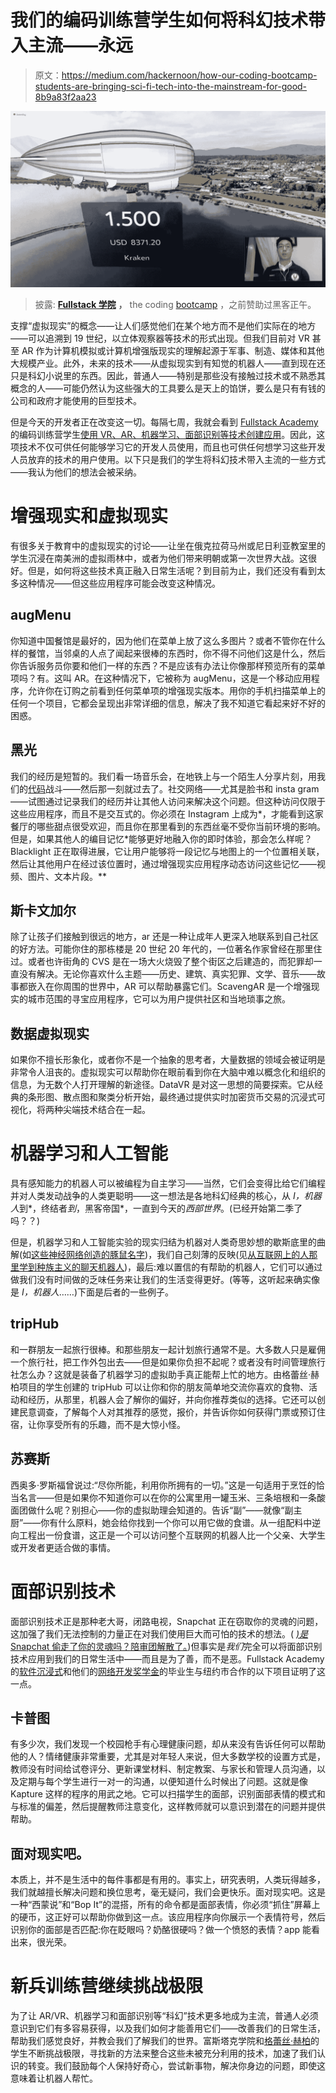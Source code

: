 # 我们的编码训练营学生如何将科幻技术带入主流——永远

> 原文：<https://medium.com/hackernoon/how-our-coding-bootcamp-students-are-bringing-sci-fi-tech-into-the-mainstream-for-good-8b9a83f2aa23>

![](img/97c471723ee660b7a988a213d6e04aff.png)

> 披露: [**Fullstack 学院**](http://goo.gl/nc4rm4) **，** the coding [bootcamp](https://hackernoon.com/tagged/bootcamp) ，之前赞助过黑客正午。

支撑“虚拟现实”的概念——让人们感觉他们在某个地方而不是他们实际在的地方——可以追溯到 19 世纪，以立体观察器等技术的形式出现。但我们目前对 VR 甚至 AR 作为计算机模拟或计算机增强版现实的理解起源于军事、制造、媒体和其他大规模产业。此外，未来的技术——从虚拟现实到有知觉的机器人——直到现在还只是科幻小说里的东西。因此，普通人——特别是那些没有接触过技术或不熟悉其概念的人——可能仍然认为这些强大的工具要么是天上的馅饼，要么是只有有钱的公司和政府才能使用的巨型技术。

但是今天的开发者正在改变这一切。每隔七周，我就会看到 [Fullstack Academy](https://hubs.ly/H0bWhRL0) 的编码训练营学生[使用 VR、AR、机器学习、面部识别等技术创建应用](https://hubs.ly/H0bWjD60)。因此，这项技术不仅可供任何能够学习它的开发人员使用，而且也可供任何想学习这些开发人员放弃的技术的用户使用。以下只是我们的学生将科幻技术带入主流的一些方式——我认为他们的想法会被采纳。

# 增强现实和虚拟现实

有很多关于教育中的虚拟现实的讨论——让坐在俄克拉荷马州或尼日利亚教室里的学生沉浸在南美洲的虚拟雨林中，或者为他们带来明朝或第一次世界大战。这很好。但是，如何将这些技术真正融入日常生活呢？到目前为止，我们还没有看到太多这种情况——但这些应用程序可能会改变这种情况。

## augMenu

你知道中国餐馆是最好的，因为他们在菜单上放了这么多图片？或者不管你在什么样的餐馆，当邻桌的人点了闻起来很棒的东西时，你不得不问他们这是什么，然后你告诉服务员你要和他们一样的东西？不是应该有办法让你像那样预览所有的菜单项吗？有。这叫 AR。在这种情况下，它被称为 augMenu，这是一个移动应用程序，允许你在订购之前看到任何菜单项的增强现实版本。用你的手机扫描菜单上的任何一个项目，它都会呈现出非常详细的信息，解决了我不知道它看起来好不好的困惑。

## 黑光

我们的经历是短暂的。我们看一场音乐会，在地铁上与一个陌生人分享片刻，用我们的[代码](https://hackernoon.com/tagged/code)战斗——然后那一刻就过去了。社交网络——尤其是脸书和 insta gram——试图通过记录我们的经历并让其他人访问来解决这个问题。但这种访问仅限于这些应用程序，而且不是交互式的。你必须在 Instagram 上成为*，才能看到这家餐厅的哪些甜点很受欢迎，而且你在那里看到的东西丝毫不受你当前环境的影响。但是，如果其他人的编目记忆*能够更好地融入你的即时体验，那会怎么样呢？Blacklight 正在取得进展，它让用户能够将一段记忆与地图上的一个位置相关联，然后让其他用户在经过该位置时，通过增强现实应用程序动态访问这些记忆——视频、图片、文本片段。**

## 斯卡文加尔

除了让孩子们接触到很远的地方，ar 还是一种让成年人更深入地联系到自己社区的好方法。可能你住的那栋楼是 20 世纪 20 年代的，一位著名作家曾经在那里住过。或者也许街角的 CVS 是在一场大火烧毁了整个街区之后建造的，而犯罪却一直没有解决。无论你喜欢什么主题——历史、建筑、真实犯罪、文学、音乐——故事都嵌入在你周围的世界中，AR 可以帮助暴露它们。ScavengAR 是一个增强现实的城市范围的寻宝应用程序，它可以为用户提供社区和当地琐事之旅。

## 数据虚拟现实

如果你不擅长形象化，或者你不是一个抽象的思考者，大量数据的领域会被证明是非常令人沮丧的。虚拟现实可以帮助你在眼前看到你在大脑中难以概念化和组织的信息，为无数个人打开理解的新途径。DataVR 是对这一思想的简要探索。它从经典的条形图、散点图和聚类分析开始，最终通过提供实时加密货币交易的沉浸式可视化，将两种尖端技术结合在一起。

# 机器学习和人工智能

具有感知能力的机器人可以被编程为自主学习——当然，它们会变得比给它们编程并对人类发动战争的人类更聪明——这一想法是各地科幻经典的核心，从 *I，机器人*到*，终结者*到*，黑客帝国*，一直到今天的*西部世界*。(已经开始第二季了吗？？)

但是，机器学习和人工智能实验的现实归结为机器对人类奇思妙想的歇斯底里的曲解(如[这些神经网络创造的豚鼠名字](https://gizmodo.com/this-is-what-happens-when-you-teach-an-ai-to-name-guine-1796172891))，我们自己刻薄的反映(见[从互联网上的人那里学到种族主义的聊天机器人](https://www.theverge.com/2016/3/24/11297050/tay-microsoft-chatbot-racist))，最后:难以置信的有帮助的机器人，它们可以通过做我们没有时间做的乏味任务来让我们的生活变得更好。(等等，这听起来确实像是 *I，机器人*……)下面是后者的一些例子。

## tripHub

和一群朋友一起旅行很棒。和那些朋友一起计划旅行通常不是。大多数人只是雇佣一个旅行社，把工作外包出去——但是如果你负担不起呢？或者没有时间管理旅行社怎么办？这就是装备了机器学习的虚拟助手真正能帮上忙的地方。由格蕾丝·赫柏项目的学生创建的 tripHub 可以让你和你的朋友简单地交流你喜欢的食物、活动和经历，从那里，机器人会了解你的偏好，并向你推荐类似的选择。它还可以创建民意调查，了解每个人对其推荐的感觉，报价，并告诉你如何获得门票或预订住宿，让你享受所有的乐趣，而不是大惊小怪。

## 苏赛斯

西奥多·罗斯福曾说过:“尽你所能，利用你所拥有的一切。”这是一句适用于烹饪的恰当名言——但是如果你不知道你可以在你的公寓里用一罐玉米、三条培根和一条酸面团做什么呢？别担心——你的虚拟助理会知道的。告诉“副”——就像“副主厨”——你有什么原料，她会给你找到一个你可以用它做的食谱。从一组配料中逆向工程出一份食谱，这正是一个可以访问整个互联网的机器人比一个父亲、大学生或开发者更适合做的事情。

# 面部识别技术

面部识别技术正是那种老大哥，闭路电视，Snapchat 正在窃取你的灵魂的问题，这加强了我们无法控制的力量正在对我们使用巨大而可怕的技术的想法。( [*)是* Snapchat 偷走了你的灵魂吗？陪审团解散了。](https://www.theatlantic.com/technology/archive/2017/03/who-owns-your-face/520731/))但事实是*我们*完全可以将面部识别技术应用到我们的日常生活中——而且是为了善，而不是恶。Fullstack Academy 的[软件沉浸式](https://hubs.ly/H0bWnM50)和他们的[网络开发奖学金](https://ttp.nyc/web-development-fellowship)的毕业生与纽约市合作的以下项目证明了这一点。

## 卡普图

有多少次，我们发现一个校园枪手有心理健康问题，却从来没有告诉任何可以帮助他的人？情绪健康非常重要，尤其是对年轻人来说，但大多数学校的设置方式是，教师没有时间给试卷评分、更新课堂材料、制定教案、与家长和管理人员沟通，以及定期与每个学生进行一对一的沟通，以便知道什么时候出了问题。这就是像 Kapture 这样的程序的用武之地。它可以扫描学生的面部，识别面部表情的模式和与标准的偏差，然后提醒教师注意变化，这样教师就可以意识到潜在的问题并提供帮助。

## 面对现实吧。

本质上，并不是生活中的每件事都是有用的。事实上，研究表明，人类玩得越多，我们就越擅长解决问题和换位思考，毫无疑问，我们会更快乐。面对现实吧。这是一种“西蒙说”和“Bop It”的混搭，所有的命令都是面部表情，你必须“抓住”屏幕上的硬币，这正好可以帮助你做到这一点。该应用程序向你展示一个表情符号，然后识别你的面部是否匹配:你在眨眼吗？奶酪很硬吗？做一个愤怒的表情？app 能看出来，很光荣。

# 新兵训练营继续挑战极限

为了让 AR/VR、机器学习和面部识别等“科幻”技术更多地成为主流，普通人必须意识到它们有多容易获得，以及我们如何才能善用它们——改善我们的日常生活，帮助我们感觉良好，并教会我们了解我们的世界。富斯塔克学院和[格蕾丝·赫柏](https://hubs.ly/H0bWlYl0)的学生不断挑战极限，寻找新的方法来整合这些未被充分利用的技术，加速了我们认识的转变。我们鼓励每个人保持好奇心，尝试新事物，解决你身边的问题，即使这意味着让机器人帮忙。